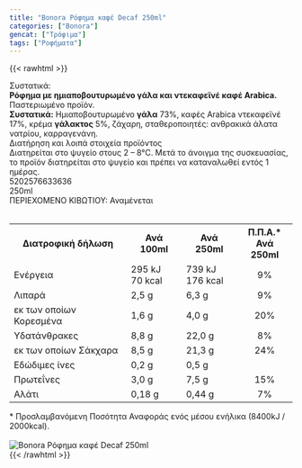 ```yaml
---
title: "Bonora Ρόφημα καφέ Decaf 250ml"
categories: ["Bonora"]
gencat: ["Τρόφιμα"]
tags: ["Ροφήματα"]
---
```

{{< rawhtml >}}

<div class="sload115"><div class="product"><div id="sistatika">Συστατικά:</div><div class="alltext"><strong>Ρόφηµα µε ηµιαποβουτυρωµένο γάλα και ντεκαφεϊνέ καφέ Αrabica.</strong><br>Παστεριωµένο προϊόν.<br><strong>Συστατικά:</strong> Ηµιαποβουτυρωµένο <strong>γάλα</strong> 73%, καφές Arabica ντεκαφεϊνέ 17%, κρέµα <strong>γάλακτος</strong> 5%, ζάχαρη, σταθεροποιητές: ανθρακικά άλατα νατρίου, καρραγενάνη.</div><div id="loipa">Διατήρηση και λοιπά στοιχεία προϊόντος</div><div class="alltext">Διατηρείται στο ψυγείο στους 2 – 8°C. Μετά το άνοιγµα της συσκευασίας, το προϊόν διατηρείται στο ψυγείο και πρέπει να καταναλωθεί εντός 1 ηµέρας.</div><div id="barcode"><div id="barimage1"></div><span id="bartext">5202576633636</span></div><div id="varos"><div id="varosimage1"></div><span id="varostext">250ml</span></div><div id="kivotio">ΠΕΡΙΕΧΟΜΕΝΟ ΚΙΒΩΤΙΟΥ: Αναμένεται</div><div><div class="keno">&nbsp;</div></div><div><div class="tabout"><table id="diatable"><tbody><tr><th>Διατροφική δήλωση</th><th>Ανά 100ml</th><th>Ανά 250ml</th><th>Π.Π.Α.*<br>Ανά 250ml</th></tr><tr><td class="texr2">Ενέργεια</td><td class="texr">295 kJ<br>70 kcal</td><td class="texr">739 kJ<br>176 kcal</td><td class="texr" style="text-align:center">9%</td></tr><tr><td class="texr2">Λιπαρά</td><td class="texr">2,5 g</td><td class="texr">6,3 g</td><td class="texr" style="text-align:center">9%</td></tr><tr><td class="gray">εκ των οποίων Κορεσμένα</td><td class="gray2">1,6 g</td><td class="gray2">4,0 g</td><td class="gray2" style="text-align:center">20%</td></tr><tr><td class="texr2">Yδατάνθρακες</td><td class="texr">8,8 g</td><td class="texr">22,0 g</td><td class="texr" style="text-align:center">8%</td></tr><tr><td class="gray">εκ των οποίων Σάκχαρα</td><td class="gray2">8,5 g</td><td class="gray2">21,3 g</td><td class="gray2" style="text-align:center">24%</td></tr><tr><td class="texr2">Εδώδιµες ίνες</td><td class="texr">0,2 g</td><td class="texr">0,5 g</td><td class="texr" style="text-align:center">&nbsp;</td></tr><tr><td class="texr2">Πρωτεΐνες</td><td class="texr">3,0 g</td><td class="texr">7,5 g</td><td class="texr" style="text-align:center">15%</td></tr><tr><td class="texr2">Αλάτι</td><td class="texr">0,18 g</td><td class="texr">0,44 g</td><td class="texr" style="text-align:center">7%</td></tr></tbody></table></div></div><div class="alltext">* Προσλαμβανόμενη Ποσότητα Αναφοράς ενός μέσου ενήλικα (8400kJ / 2000kcal).</div><br><div class="pimg"><img alt="Bonora Ρόφημα καφέ Decaf 250ml" title="Bonora Ρόφημα καφέ Decaf 250ml" src="/media/images/bonora-rofhma-kafe-decaf-250ml.jpg"></div></div></div>
{{< /rawhtml >}}


